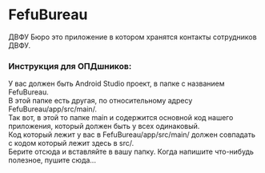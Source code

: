 # FefuBureau
ДВФУ Бюро это приложение в котором хранятся контакты сотрудников ДВФУ.
### Инструкция для ОПДшников:
У вас должен быть Android Studio проект, в папке с названием FefuBureau.  
В этой папке есть другая, по относительному адресу FefuBureau/app/src/main/.  
Так вот, в этой то папке main и содержится основной код нашего приложения, который должен быть у всех одинаковый.  
Код который лежит у вас в FefuBureau/app/src/main/ должен совпадать с кодом который лежит здесь в src/.  
Берите отсюда и вставляйте в вашу папку.   Когда напишите что-нибудь полезное, пушите сюда...

